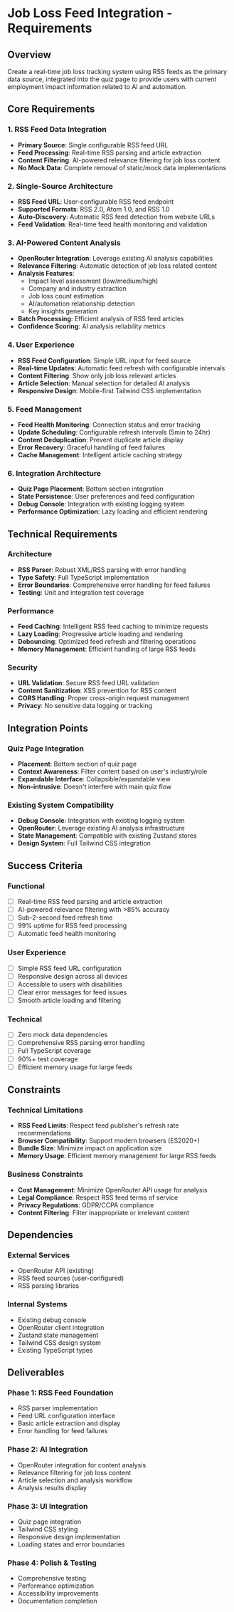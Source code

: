 # Job Loss Feed Integration - Requirements

## Overview
Create a real-time job loss tracking system using RSS feeds as the primary data source, integrated into the quiz page to provide users with current employment impact information related to AI and automation.

## Core Requirements

### 1. RSS Feed Data Integration
- **Primary Source**: Single configurable RSS feed URL
- **Feed Processing**: Real-time RSS parsing and article extraction
- **Content Filtering**: AI-powered relevance filtering for job loss content
- **No Mock Data**: Complete removal of static/mock data implementations

### 2. Single-Source Architecture
- **RSS Feed URL**: User-configurable RSS feed endpoint
- **Supported Formats**: RSS 2.0, Atom 1.0, and RSS 1.0
- **Auto-Discovery**: Automatic RSS feed detection from website URLs
- **Feed Validation**: Real-time feed health monitoring and validation

### 3. AI-Powered Content Analysis
- **OpenRouter Integration**: Leverage existing AI analysis capabilities
- **Relevance Filtering**: Automatic detection of job loss related content
- **Analysis Features**:
  - Impact level assessment (low/medium/high)
  - Company and industry extraction
  - Job loss count estimation
  - AI/automation relationship detection
  - Key insights generation
- **Batch Processing**: Efficient analysis of RSS feed articles
- **Confidence Scoring**: AI analysis reliability metrics

### 4. User Experience
- **RSS Feed Configuration**: Simple URL input for feed source
- **Real-time Updates**: Automatic feed refresh with configurable intervals
- **Content Filtering**: Show only job loss relevant articles
- **Article Selection**: Manual selection for detailed AI analysis
- **Responsive Design**: Mobile-first Tailwind CSS implementation

### 5. Feed Management
- **Feed Health Monitoring**: Connection status and error tracking
- **Update Scheduling**: Configurable refresh intervals (5min to 24hr)
- **Content Deduplication**: Prevent duplicate article display
- **Error Recovery**: Graceful handling of feed failures
- **Cache Management**: Intelligent article caching strategy

### 6. Integration Architecture
- **Quiz Page Placement**: Bottom section integration
- **State Persistence**: User preferences and feed configuration
- **Debug Console**: Integration with existing logging system
- **Performance Optimization**: Lazy loading and efficient rendering

## Technical Requirements

### Architecture
- **RSS Parser**: Robust XML/RSS parsing with error handling
- **Type Safety**: Full TypeScript implementation
- **Error Boundaries**: Comprehensive error handling for feed failures
- **Testing**: Unit and integration test coverage

### Performance
- **Feed Caching**: Intelligent RSS feed caching to minimize requests
- **Lazy Loading**: Progressive article loading and rendering
- **Debouncing**: Optimized feed refresh and filtering operations
- **Memory Management**: Efficient handling of large RSS feeds

### Security
- **URL Validation**: Secure RSS feed URL validation
- **Content Sanitization**: XSS prevention for RSS content
- **CORS Handling**: Proper cross-origin request management
- **Privacy**: No sensitive data logging or tracking

## Integration Points

### Quiz Page Integration
- **Placement**: Bottom section of quiz page
- **Context Awareness**: Filter content based on user's industry/role
- **Expandable Interface**: Collapsible/expandable view
- **Non-intrusive**: Doesn't interfere with main quiz flow

### Existing System Compatibility
- **Debug Console**: Integration with existing logging system
- **OpenRouter**: Leverage existing AI analysis infrastructure
- **State Management**: Compatible with existing Zustand stores
- **Design System**: Full Tailwind CSS integration

## Success Criteria

### Functional
- [ ] Real-time RSS feed parsing and article extraction
- [ ] AI-powered relevance filtering with >85% accuracy
- [ ] Sub-2-second feed refresh time
- [ ] 99% uptime for RSS feed processing
- [ ] Automatic feed health monitoring

### User Experience
- [ ] Simple RSS feed URL configuration
- [ ] Responsive design across all devices
- [ ] Accessible to users with disabilities
- [ ] Clear error messages for feed issues
- [ ] Smooth article loading and filtering

### Technical
- [ ] Zero mock data dependencies
- [ ] Comprehensive RSS parsing error handling
- [ ] Full TypeScript coverage
- [ ] 90%+ test coverage
- [ ] Efficient memory usage for large feeds

## Constraints

### Technical Limitations
- **RSS Feed Limits**: Respect feed publisher's refresh rate recommendations
- **Browser Compatibility**: Support modern browsers (ES2020+)
- **Bundle Size**: Minimize impact on application size
- **Memory Usage**: Efficient memory management for large RSS feeds

### Business Constraints
- **Cost Management**: Minimize OpenRouter API usage for analysis
- **Legal Compliance**: Respect RSS feed terms of service
- **Privacy Regulations**: GDPR/CCPA compliance
- **Content Filtering**: Filter inappropriate or irrelevant content

## Dependencies

### External Services
- OpenRouter API (existing)
- RSS feed sources (user-configured)
- RSS parsing libraries

### Internal Systems
- Existing debug console
- OpenRouter client integration
- Zustand state management
- Tailwind CSS design system
- Existing TypeScript types

## Deliverables

### Phase 1: RSS Feed Foundation
- RSS parser implementation
- Feed URL configuration interface
- Basic article extraction and display
- Error handling for feed failures

### Phase 2: AI Integration
- OpenRouter integration for content analysis
- Relevance filtering for job loss content
- Article selection and analysis workflow
- Analysis results display

### Phase 3: UI Integration
- Quiz page integration
- Tailwind CSS styling
- Responsive design implementation
- Loading states and error boundaries

### Phase 4: Polish & Testing
- Comprehensive testing
- Performance optimization
- Accessibility improvements
- Documentation completion